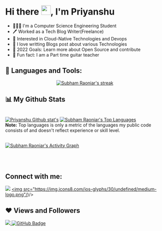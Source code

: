 <h1 align="left">Hi there <img src="https://raw.githubusercontent.com/MartinHeinz/MartinHeinz/master/wave.gif" width="30px">, I'm Priyanshu</h1>

- 👨🏻‍💻 I'm a Computer Science Engineering Student<br>
- 🖊️ Worked as a Tech Blog Writer(Freelance) </br>
- 🔭 Interested in Cloud-Native Technologies and Devops<br>
- 🌱 I love writting Blogs post about various Technologies <br>
- 🥅 2022 Goals: Learn more about Open Source and contribute<br>
- 🎸 Fun fact: I am a Part time  guitar teacher<br>

## 🚀 Languages and Tools:



<p align="center">
    <a href="https://github.com/priyanshu-bhatt/github-readme-streak-stats">
        <img title="🔥 Get streak stats for your profile at git.io/streak-stats" alt="Subham Raoniar's streak" src="https://github-readme-streak-stats.herokuapp.com/?user=priyanshu-bhatt&theme=black-ice&hide_border=true&stroke=0000&background=060A0CD0"/>
    </a>
</p>

## 📊 My Github Stats

  <br/>
    <a href="https://github.com/priyanshu-bhatt/github-readme-stats"><img alt="Priyanshu Github stat's" src="https://github-readme-stats.vercel.app/api?username=priyanshu-bhatt&show_icons=true&count_private=true&theme=react&hide_border=true&bg_color=0D1117" /></a>
  <a href="https://github.com/SubhamRaoniar28/github-readme-stats"><img alt="Subham Raoniar's Top Languages" src="https://github-readme-stats.vercel.app/api/top-langs/?username=SubhamRaoniar28&langs_count=8&count_private=true&layout=compact&theme=react&hide_border=true&bg_color=0D1117" /></a>
  <br/>
  <b>Note:</b> Top languages is only a metric of the languages my public code consists of and doesn't reflect experience or skill level.


<br/>
<br/>

<a href="https://github.com/priyanshu-bhatt/github-readme-activity-graph"><img alt="Subham Raoniar's Activity Graph" src="https://activity-graph.herokuapp.com/graph?username=priyanshu-bhatt&bg_color=0D1117&color=5BCDEC&line=5BCDEC&point=FFFFFF&hide_border=true" /></a>

<br/>
<br/>

## Connect with me:
<p align="left">

<a href = "linkedin.com/in/priyanshubhatt/"><img src="https://img.icons8.com/fluent/48/000000/linkedin.png"/></a>
<a href = "https://priyanshubhatt18.medium.com"><img src="https://img.icons8.com/ios-glyphs/30/undefined/medium-logo.png"/)/></a>

</p>

## ❤ Views and Followers
<a href="https://github.com/Meghna-DAS/github-profile-views-counter">
    <img src="https://komarev.com/ghpvc/?username=SubhamRaoniar28">
</a>
<a href="https://github.com/priyanshu-bhatt28?tab=followers"><img src="https://img.shields.io/github/followers/priyanshu-bhatt?label=Followers&style=social" alt="GitHub Badge"></a>
